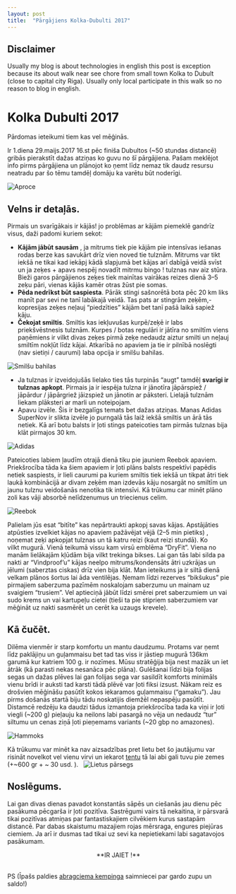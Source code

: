 ```yaml
---
layout: post
title:  "Pārgājiens Kolka-Dubulti 2017"
---
```


Disclaimer
-----------
Usually my blog is about technologies in english this post is exception because its about walk near see chore from small town Kolka to Dubult (close to capital city Riga). Usually only local participate in this walk so no reason to blog in english.

Kolka Dubulti 2017
===================

Pārdomas ieteikumi tiem kas vel mēģinās. 

Ir 1.diena 29.maijs.2017 16.st pēc finiša Dubultos (~50 stundas distancē) gribās pierakstīt dažas atziņas ko guvu no šī pārgājiena. Pašam meklējot info pirms pārgājiena un plānojot ko ņemt līdz nemaz tik daudz resursu neatradu par šo tēmu tamdēļ domāju ka varētu būt noderīgi.

![Aproce](/images/2017-06-29-Kolka-Dubulti/20170529_135207_m.jpg)

Velns ir detaļās. 
-----------------

Pirmais un svarīgākais ir kājās! jo problēmas ar kājām piemeklē gandrīz visus, daži padomi kuriem sekot: 
* **Kājām jābūt sausām** , ja mitrums tiek pie kājām pie intensīvas iešanas rodas berze kas savukārt drīz vien noved tie tulznām. Mitrums var tikt iekšā ne tikai kad iekāpj kādā slapjumā bet kājas arī dabīgā veidā svīst un ja zeķes + apavs nespēj novadīt mitrmu bingo ! tulznas nav aiz stūra. Bieži garos pārgājienos zeķes tiek mainītas vairākas reizes dienā 3–5 zeķu pāri, vienas kājās kamēr otras žūst pie somas.
* **Pēda nedrīkst būt saspiesta**. Pārāk stingi sašnorētā bota pēc 20 km liks manīt par sevi ne tanī labākajā veidā. Tas pats ar stingrām zeķēm,- kopresijas zeķes neļauj “piedzīties” kājām bet tanī pašā laikā sapiež kāju.
* **Čekojat smiltis**. Smiltis kas iekļuvušas kurpē/zeķē ir labs priekšvēstnesis tulznām. Kurpes / botas regulāri ir jātīra no smiltīm viens paņēmiens ir vilkt divas zeķes pirmā zeķe nedaudz aiztur smilti un neļauj smiltīm nokļūt līdz kājai. Atkarībā no apaviem ja tie ir pilnībā noslēgti (nav sietiņi / caurumi) laba opcija ir smilšu bahilas.

![Smilšu bahilas](/images/2017-06-29-Kolka-Dubulti/sand_gaiters.jpg)

* Ja tulznas ir izveidojušās lielako ties tās turpinās “augt” tamdēļ **svarīgi ir tulznas apkopt**. Pirmais ja ir iespēja tulzna ir jānotīra jāpārspiež / jāpārdur / jāpārgriež jāizspiež un jānotin ar pāksteri. Lielajā tulznām liekam plāksteri ar marli un noteipojam. 
* Apavu izvēle. Šis ir bezgalīgs temats bet dažas atziņas. Manas Adidas SuperNov ir slikta izvēle jo purngalā tās laiž iekšā smiltis un ārā tās netiek. Kā arī botu balsts ir ļoti stings pateicoties tam pirmās tulznas bija klāt pirmajos 30 km.

![Adidas](/images/2017-06-29-Kolka-Dubulti/adidas.jpg)

Pateicoties labiem ļaudīm otrajā dienā tiku pie jauniem Reebok apaviem. Priekšrocība tāda ka šiem apaviem ir ļoti plāns balsts respektīvi papēdis netiek saspiests, ir lieli caurumi pa kuriem smiltis tiek iekšā un tikpat ātri tiek laukā kombinācijā ar divam zeķēm man izdevās kāju nosargāt no smiltīm un jaunu tulznu veidošanās nenotika tik intensīvi. Kā trūkumu car minēt plāno zoli kas vāji absorbē nelīdzenumus un triecienus celim. 

![Reebok](/images/2017-06-29-Kolka-Dubulti/reebok.jpeg)


Palielam jūs esat “bitīte” kas nepārtraukti apkopj savas kājas. Apstājāties atpūsties izvelkiet kājas no apaviem pažāvējat vējā (2–5 min pietiks) , noņemat zeķi apkopjat tulznas un tā katru reizi (kaut reizi stundā).
Ko vilkt mugurā.
Vienā teikumā vissu kam virsū emblēma “DryFit”. Viena no manām lielākajām kļūdām bija vilkt trekinga bikses. Lai gan tās labi silda pa nakti ar “Vindproof’u” kājas neelpo mitrums/kondensāts ātri uzkrājas un jēlumi (saberztas ciskas) drīz vien bija klāt. Man ieteikums ja ir siltā dienā velkam plānos šortus lai āda ventilējas. Ņemam līdzi rezerves “bikšukus” pie pirmajiem saberzuma pazīmēm noskalojam saberzumu un mainam uz svaigiem “trusiem”. Vel aptieciņā jābūt līdzi smērei pret saberzumiem un vai sudo krems un vai kartupeļu cietei (tieši ta pie stipriem saberzumiem var mēģināt uz nakti sasmērēt un cerēt ka uzaugs krevele).

Kā čučēt. 
---------

Dilēma vienmēr ir starp komfortu un mantu daudzumu. Protams var ņemt līdz paklājiņu un guļammaisu bet tad tas viss ir jāstiep mugurā 136km garumā kur katriem 100 g. ir nozīmes. Mūsu stratēģija bija nest mazāk un iet ātrāk (kā parasti nekas nesanāca pēc plāna). Gulēšanai līdzi bija folijas segas un dažas plēves lai gan folijas sega var sasildīt komforts minimāls vienu brīdi ir auksti tad karsti tādā plēvē var ļoti fiksi izsust. Nākam reiz es drošvien mēģināšu pasūtīt kokos iekaramos guļammaisu (“gamaku”). Jau pirms došanās startā biju tādu noskatijis diemžēl nepaspēju pasūtīt. Distamcē redzēju ka daudzi tādus izmantoja priekšrocība tada  ka viņi ir ļoti viegli (~200 g) pieļauju ka neilons labi pasargā no vēja un nedaudz “tur” siltumu un cenas ziņā ļoti pieņemams variants (~20 gbp no amazones).

![Hammoks](/images/2017-06-29-Kolka-Dubulti/hammock.jpg)

Kā trūkumu var minēt ka nav aizsadzības pret lietu bet šo jautājumu var risināt novelkot vel vienu virvi un iekarot [tentu](https://www.amazon.com/Portable-Lightweight-Waterproof-Shelter-Sunshade/dp/B01ISTXD1W) tā lai abi gali tuvu pie zemes (+~600 gr + ~ 30 usd. ).  
![Lietus pārsegs](/images/2017-06-29-Kolka-Dubulti/tent_trap.jpg)

Noslēgums.
----------

Lai gan divas dienas pavadot konstantās sāpēs un ciešanās jau dienu pēc pasākuma pēcgarša ir ļoti pozitīva. Sastrēgumi vairs tā nekaitina, ir pārsvarā tikai pozitīvas atmiņas par fantastiskajiem cilvēkiem kurus sastapām distancē. Par dabas skaistumu mazajiem rojas mērsraga, engures piejūras ciemiem. Ja arī ir dusmas tad tikai uz sevi ka nepietiekami labi sagatavojos pasākumam. 

<center>**IR JAIET !**</center> 

PS (Īpašs paldies [abragciema kempinga](http://www.abragciems.lv) saimniecei par gardo zupu un saldo!)